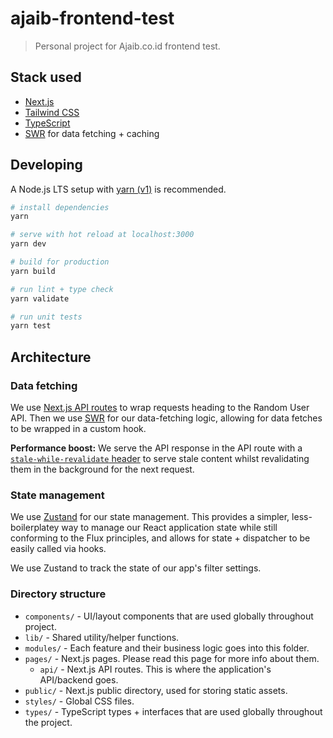 # ajaib-frontend-test

> Personal project for Ajaib.co.id frontend test.

## Stack used

- [Next.js](https://nextjs.org/)
- [Tailwind CSS](https://tailwindcss.com/)
- [TypeScript](https://typescriptlang.org/)
- [SWR](https://swr.vercel.app/) for data fetching + caching

## Developing

A Node.js LTS setup with [yarn (v1)](https://yarnpkg.com/) is recommended.

```bash
# install dependencies
yarn

# serve with hot reload at localhost:3000
yarn dev

# build for production
yarn build

# run lint + type check
yarn validate

# run unit tests
yarn test
```

## Architecture

### Data fetching

We use [Next.js API routes](https://nextjs.org/docs/api-routes/introduction) to wrap requests heading to the Random User API. Then we use [SWR](https://swr.vercel.app/) for our data-fetching logic, allowing for data fetches to be wrapped in a custom hook.

**Performance boost:** We serve the API response in the API route with a [`stale-while-revalidate` header](https://web.dev/stale-while-revalidate/) to serve stale content whilst revalidating them in the background for the next request.

### State management

We use [Zustand](https://github.com/pmndrs/zustand) for our state management. This provides a simpler, less-boilerplatey way to manage our React application state while still conforming to the Flux principles, and allows for state + dispatcher to be easily called via hooks.

We use Zustand to track the state of our app's filter settings.

### Directory structure

- `components/` - UI/layout components that are used globally throughout project.
- `lib/` - Shared utility/helper functions.
- `modules/` - Each feature and their business logic goes into this folder.
- `pages/` - Next.js pages. Please read this page for more info about them.
  - `api/` - Next.js API routes. This is where the application's API/backend goes.
- `public/` - Next.js public directory, used for storing static assets.
- `styles/` - Global CSS files.
- `types/` - TypeScript types + interfaces that are used globally throughout the project.
